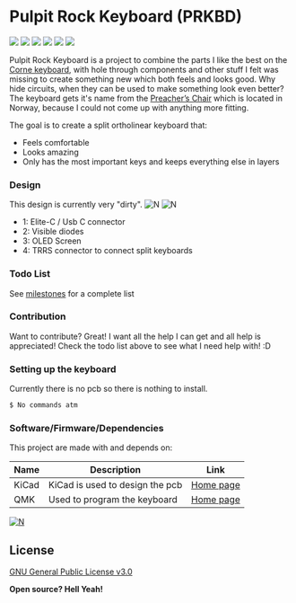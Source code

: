 # Pulpit Rock Keyboard (PRKBD)
[![](https://img.shields.io/github/last-commit/MrSnowMonster/PRKBD.svg)](https://github.com/MrSnowMonster/PRKBD/commits/master) [![](https://img.shields.io/github/issues-raw/MrSnowMonster/PRKBD.svg)](https://github.com/MrSnowMonster/PRKBD/issues) [![](https://img.shields.io/github/issues-pr/MrSnowMonster/PRKBD.svg)](https://github.com/MrSnowMonster/PRKBD/pulls) [![](https://img.shields.io/github/contributors/MrSnowMonster/PRKBD.svg)](https://github.com/MrSnowMonster/PRKBD/graphs/contributors) ![](https://img.shields.io/github/repo-size/MrSnowMonster/PRKBD.svg) [![](https://img.shields.io/github/license/MrSnowMonster/PRKBD.svg)](https://github.com/MrSnowMonster/PRKBD/blob/master/LICENSE)

Pulpit Rock Keyboard is a project to combine the parts I like the best on the [Corne keyboard](https://github.com/foostan/crkbd), with hole through components and other stuff I felt was missing to create something new which both feels and looks good. Why hide circuits, when they can be used to make something look even better? The keyboard gets it's name from the [Preacher’s Chair](https://en.wikipedia.org/wiki/Preikestolen) which is located in Norway, because I could not come up with anything more fitting.

The goal is to create a split ortholinear keyboard that:
  - Feels comfortable
  - Looks amazing
  - Only has the most important keys and keeps everything else in layers

### Design
This design is currently very "dirty".
![N](https://raw.githubusercontent.com/MrSnowMonster/PRKBD/master/hmmmdesign.png)
![N](https://raw.githubusercontent.com/MrSnowMonster/PRKBD/master/hmmexplained.png)
- 1: Elite-C / Usb C connector
- 2: Visible diodes
- 3: OLED Screen
- 4: TRRS connector to connect split keyboards

### Todo List
See [milestones](https://github.com/MrSnowMonster/PRKBD/milestones) for a complete list

### Contribution
Want to contribute? Great! I want all the help I can get and all help is appreciated! Check the todo list above to see what I need help with! :D


### Setting up the keyboard

Currently there is no pcb so there is nothing to install.

```sh
$ No commands atm
```

### Software/Firmware/Dependencies
This project are made with and depends on:

| Name | Description | Link |
| ------ | ------ | ------ |
| KiCad | KiCad is used to design the pcb | [Home page](http://kicad-pcb.org/) |
| QMK | Used to program the keyboard | [Home page](https://docs.qmk.fm) |
    
[![N](https://raw.githubusercontent.com/MrSnowMonster/PRKBD/master/powered_by_qmk.png)](https://docs.qmk.fm)

License
----

[GNU General Public License v3.0](https://github.com/MrSnowMonster/PRKBD/blob/master/LICENSE)


**Open source? Hell Yeah!**


